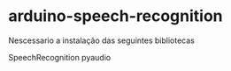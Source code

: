 ﻿# arduino-speech-recognition
Nescessario  a instalação das seguintes bibliotecas

SpeechRecognition
pyaudio
